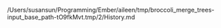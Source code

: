 /Users/susansun/Programming/Ember/aileen/tmp/broccoli_merge_trees-input_base_path-tO9fkMvt.tmp/2/History.md